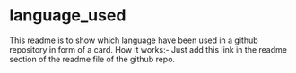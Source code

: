 # language_used
This readme is to show which language have been used in a github repository in form of a card. How it works:- Just add this link in the readme section of the readme file of the github repo.
